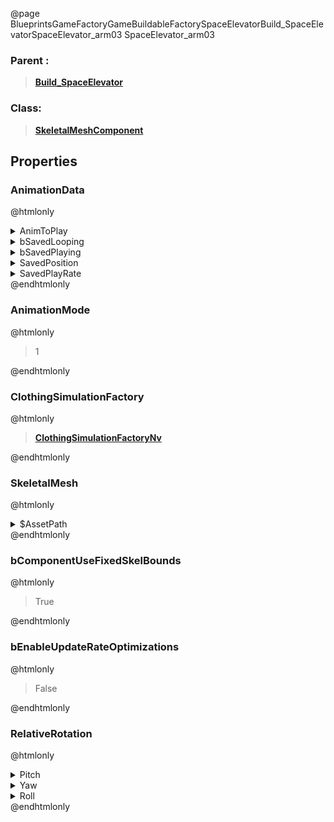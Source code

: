 @page BlueprintsGameFactoryGameBuildableFactorySpaceElevatorBuild_SpaceElevatorSpaceElevator_arm03 SpaceElevator_arm03
### Parent :
<b><a href="_blueprints_game_factory_game_buildable_factory_space_elevator_build__space_elevator.html"><blockquote>Build_SpaceElevator</blockquote></a></b>
### Class:
<b><a href="_class_script_skeletal_mesh_component.html"><blockquote>SkeletalMeshComponent</blockquote></a></b>
## Properties
### AnimationData
@htmlonly
<details>
 <summary>AnimToPlay</summary>
<details>
 <summary>$AssetPath</summary>
<b><a href="_blueprints_game_factory_game_buildable_factory_space_elevator_animation_activate__arm_03.html"><blockquote>Activate_Arm_03</blockquote></a></b>
</details>
</details>
<details>
 <summary>bSavedLooping</summary>
<blockquote>False</blockquote>
</details>
<details>
 <summary>bSavedPlaying</summary>
<blockquote>False</blockquote>
</details>
<details>
 <summary>SavedPosition</summary>
<blockquote>38.16666793823242</blockquote>
</details>
<details>
 <summary>SavedPlayRate</summary>
<blockquote>1</blockquote>
</details>
@endhtmlonly

### AnimationMode
@htmlonly
<blockquote>1</blockquote>
@endhtmlonly

### ClothingSimulationFactory
@htmlonly
<b><a href="_class_script_clothing_simulation_factory_nv.html"><blockquote>ClothingSimulationFactoryNv</blockquote></a></b>
@endhtmlonly

### SkeletalMesh
@htmlonly
<details>
 <summary>$AssetPath</summary>
<b><a href="_blueprints_game_factory_game_buildable_factory_space_elevator_mesh_s_k__space_elevator_arm_01.html"><blockquote>SK_SpaceElevatorArm_01</blockquote></a></b>
</details>
@endhtmlonly

### bComponentUseFixedSkelBounds
@htmlonly
<blockquote>True</blockquote>
@endhtmlonly

### bEnableUpdateRateOptimizations
@htmlonly
<blockquote>False</blockquote>
@endhtmlonly

### RelativeRotation
@htmlonly
<details>
 <summary>Pitch</summary>
<blockquote>0</blockquote>
</details>
<details>
 <summary>Yaw</summary>
<blockquote>-120</blockquote>
</details>
<details>
 <summary>Roll</summary>
<blockquote>0</blockquote>
</details>
@endhtmlonly

